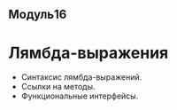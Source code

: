 ## Модуль16 
# Лямбда-выражения
- Синтаксис лямбда-выражений.
- Ссылки на методы.
- Функциональные интерфейсы.